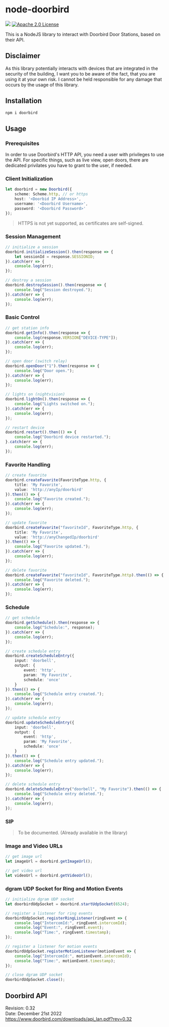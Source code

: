 # node-doorbird

[![](https://img.shields.io/npm/v/doorbird.svg)](https://www.npmjs.com/package/doorbird)
[![Apache 2.0 License](https://img.shields.io/badge/license-Apache%202.0-blue.svg)](https://github.com/ihrigb/node-doorbird/blob/master/LICENSE)

This is a NodeJS library to interact with Doorbird Door Stations, based on their API.

## Disclaimer

As this library potentially interacts with devices that are integrated in the security of the building, I want you to be aware of the fact, that you are using it at your own risk. I cannot be held responsible for any damage that occurs by the usage of this library.

## Installation

```bash
npm i doorbird
```

## Usage

### Prerequisites

In order to use Doorbird's HTTP API, you need a user with privileges to use the API. For specific things, such as live view, open doors, there are dedicated privilates you have to grant to the user, if needed.

### Client Initialization

```typescript
let doorbird = new Doorbird({
    scheme: Scheme.http, // or https
    host: '<Doorbid IP Address>',
    username: '<Doorbird Username>',
    password: '<Doorbird Password>'
});
```

> HTTPS is not yet supported, as certificates are self-signed.

### Session Management

```typescript
// initialize a session
doorbird.initializeSession().then(response => {
    let sessionId = response.SESSIONID;
}).catch(err => {
    console.log(err);
});

// destroy a session
doorbird.destroySession().then(response => {
    console.log("Session destroyed.");
}).catch(err => {
    console.log(err);
});
```

### Basic Control

```typescript
// get station info
doorbird.getInfo().then(response => {
    console.log(response.VERSION["DEVICE-TYPE"]);
}).catch(err => {
    console.log(err);
});

// open door (switch relay)
doorbird.openDoor("1").then(response => {
    console.log("Door open.");
}).catch(err => {
    console.log(err);
});

// lights on (nightvision)
doorbird.lightOn().then(response => {
    console.log("Lights switched on.");
}).catch(err => {
    console.log(err);
});

// restart device
doorbird.restart().then(() => {
    console.log("Doorbird device restarted.");
}.catch(err => {
    console.log(err);
});
```

### Favorite Handling

```typescript
// create favorite
doorbird.createFavorite(FavoriteType.http, {
    title: 'My Favorite',
    value: 'http://anyIp/doorbird'
}).then(() => {
    console.log("Favorite created.");
}).catch(err => {
    console.log(err);
});

// update favorite
doorbird.createFavorite("favoriteId", FavoriteType.http, {
    title: 'My Favorite',
    value: 'http://anyChangedIp/doorbird'
}).then(() => {
    console.log("Favorite updated.");
}).catch(err => {
    console.log(err);
});

// delete favorite
doorbird.createFavorite("favoriteId", FavoriteType.http).then(() => {
    console.log("Favorite deleted.");
}).catch(err => {
    console.log(err);
});
```

### Schedule

```typescript
// get schedule
doorbird.getSchedule().then(response => {
    console.log("Schedule:", response);
}).catch(err => {
    console.log(err);
});

// create schedule entry
doorbird.createScheduleEntry({
    input: 'doorbell',
    output: {
        event: 'http',
        param: 'My Favorite',
        schedule: 'once'
    }
}).then(() => {
    console.log("Schedule entry created.");
}).catch(err => {
    console.log(err);
});

// update schedule entry
doorbird.updateScheduleEntry({
    input: 'doorbell',
    output: {
        event: 'http',
        param: 'My Favorite',
        schedule: 'once'
    }
}).then(() => {
    console.log("Schedule entry updated.");
}).catch(err => {
    console.log(err);
});

// delete schedule entry
doorbird.deleteScheduleEntry("doorbell", "My Favorite").then(() => {
    console.log("Schedule entry deleted.");
}).catch(err => {
    console.log(err);
});
```

### SIP

> To be documented. (Already available in the library)

### Image and Video URLs

```typescript
// get image url
let imageUrl = doorbird.getImageUrl();

// get video url
let videoUrl = doorbird.getVideoUrl();
```

### dgram UDP Socket for Ring and Motion Events

```typescript
// initialize dgram UDP socket
let doorbirdUdpSocket = doorbird.startUdpSocket(6524);

// register a listener for ring events
doorbirdUdpSocket.registerRingListener(ringEvent => {
    console.log("IntercomId:", ringEvent.intercomId);
    console.log("Event:", ringEvent.event);
    console.log("Time:", ringEvent.timestamp);
});

// register a listener for motion events
doorbirdUdpSocket.registerMotionListener(motionEvent => {
    console.log("IntercomId:", motionEvent.intercomId);
    console.log("Time:", motionEvent.timestamp);
});

// close dgram UDP socket
doorbirdUdpSocket.close();
```

## Doorbird API

Revision: 0.32  
Date: December 21st 2022  
https://www.doorbird.com/downloads/api_lan.pdf?rev=0.32
